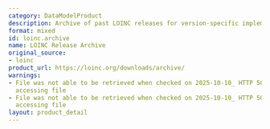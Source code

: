 ```yaml
---
category: DataModelProduct
description: Archive of past LOINC releases for version-specific implementations
format: mixed
id: loinc.archive
name: LOINC Release Archive
original_source:
- loinc
product_url: https://loinc.org/downloads/archive/
warnings:
- File was not able to be retrieved when checked on 2025-10-10_ HTTP 503 error when
  accessing file
- File was not able to be retrieved when checked on 2025-10-10_ HTTP 503 error when
  accessing file
layout: product_detail
---
```

